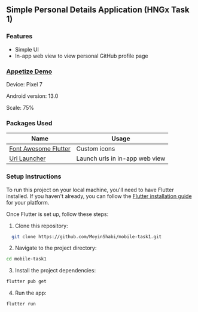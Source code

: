 ## Simple Personal Details Application (HNGx Task 1)

### Features
- Simple UI
- In-app web view to view personal GitHub profile page

### [Appetize Demo](https://appetize.io/app/ljylznjkdr23xsspwotvknowbm?device=pixel7&osVersion=13.0&scale=75) 
Device: Pixel 7

Android version: 13.0

Scale: 75%

### Packages Used
| Name                                                                   | Usage                                         |
| ---------------------------------------------------------------------- | --------------------------------------------- |
| [Font Awesome Flutter](https://pub.dev/packages/font_awesome_flutter)              | Custom icons|
| [Url Launcher](https://pub.dev/packages/url_launcher)                        | Launch urls in in-app web view |
### Setup Instructions

To run this project on your local machine, you'll need to have Flutter installed. If you haven't already, you can follow the [Flutter installation guide](https://flutter.dev/docs/get-started/install) for your platform.

Once Flutter is set up, follow these steps:

1. Clone this repository:

 ```bash
   git clone https://github.com/MoyinShabi/mobile-task1.git
 ```
2. Navigate to the project directory:

 ```bash
cd mobile-task1
 ```
3. Install the project dependencies:

 ```bash
flutter pub get
 ```
4. Run the app:

 ```bash
flutter run
 ```

